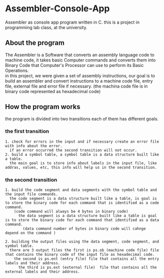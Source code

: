# Assembler-Console-App
Assembler as console app program written in C.  this is a project in programming lab class, at the university.
  
  
## About the program
The Assembler is a Software that converts an assembly language code to machine code, it takes basic Computer commands and converts them into Binary Code that Computer's Processor can use to perform its Basic Operations.  
  in this project, we were given a set of assembly instructions, our goal is to build an assembler and convert instructions to a machine code file, entry file, external file and error file if necessary. (the machina code file is in binary code represented as hexadecimal code)


## How the program works
the program is divided into two transitions each of them has different goals.  

  ### the first transition  
    1. check for errors in the input and if necessary create an error file with info about the error.  
      if an error occurred the second transition will not occur.
    2. build a symbol table, a symbol table is a data structure built like a table.  
      the main goal is to store info about labels in the input file, like addras, values, etc, this info will help us in the second transition.
      
      
  ### the second transition
    1. build the code segment and data segments with the symbol table and the input file commands.  
      the code segment is a data structure built like a table, is goal is to store the binary code for each command that is identified as a code command.  
        (code command will always be 4 bytes in binary code)  
          the data segment is a data structure built like a table is goal is to store the binary code for each command that identified as a data command.  
            (data command number of bytes in binary code will cahnge depend on the command )
            
    2. building the output files using the data segment, code segment, and symbol table.  
      there are 3 output files the first is ps.ob (machine code file) file that contains the binary code of the input file as hexadecimal code.  
        the second is ps.ent (entry file) file that contains all the entry labels and their address.  
          the third is ps.ext (external file)  file that contains all the external labels and their address.
